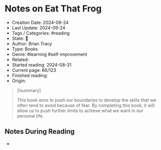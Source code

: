 # Notes on Eat That Frog
- Creation Date: 2024-09-24
- Last Update: 2024-09-24
- Tags / Categories: #reading 
- State: 🌱
- Author: Brian Tracy
- Type: Books
- Genre: #learning #self-improvement 
- Related: 
- Started reading: 2024-08-31
- Current page: 86/123
- Finished reading: 
- Origin:
> [!summary]
> 
> This book aims to push our boundaries to develop the skills that we often tend to avoid because of fear. By completing this book, it will allow us to push further limits to achieve what we want in our personal life.

## Notes During Reading
- 
